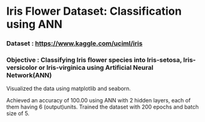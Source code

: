 # Iris Flower Dataset: Classification using ANN

### Dataset : https://www.kaggle.com/uciml/iris

### Objective : Classifying Iris flower species into Iris-setosa, Iris-versicolor or Iris-virginica using Artificial Neural Network(ANN)

Visualized the data using matplotlib and seaborn.

Achieved an accuracy of 100.00 using ANN with 2 hidden layers, each of them having 6 (output)units.
Trained the dataset with 200 epochs and batch size of 5.
